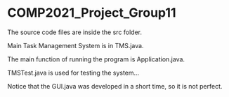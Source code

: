 # COMP2021_Project_Group11


The source code files are inside the src folder.

Main Task Management System is in TMS.java.

The main function of running the program is Application.java.

TMSTest.java is used for testing the system...

Notice that the GUI.java was developed in a short time, so it is not perfect.

